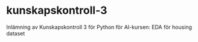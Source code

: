 # kunskapskontroll-3
Inlämning av Kunskapskontroll 3 för Python för AI-kursen: EDA för housing dataset
